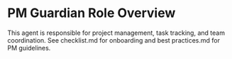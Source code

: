# PM Guardian Role Overview

This agent is responsible for project management, task tracking, and team coordination. See checklist.md for onboarding and best practices.md for PM guidelines. 